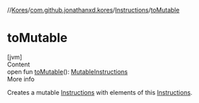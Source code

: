 //[Kores](../../index.md)/[com.github.jonathanxd.kores](../index.md)/[Instructions](index.md)/[toMutable](to-mutable.md)



# toMutable  
[jvm]  
Content  
open fun [toMutable](to-mutable.md)(): [MutableInstructions](../-mutable-instructions/index.md)  
More info  


Creates a mutable [Instructions](index.md) with elements of this [Instructions](index.md).

  



